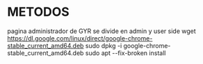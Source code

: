 # METODOS
pagina administrador de GYR se divide en admin y user side wget https://dl.google.com/linux/direct/google-chrome-stable_current_amd64.deb sudo dpkg -i google-chrome-stable_current_amd64.deb sudo apt --fix-broken install